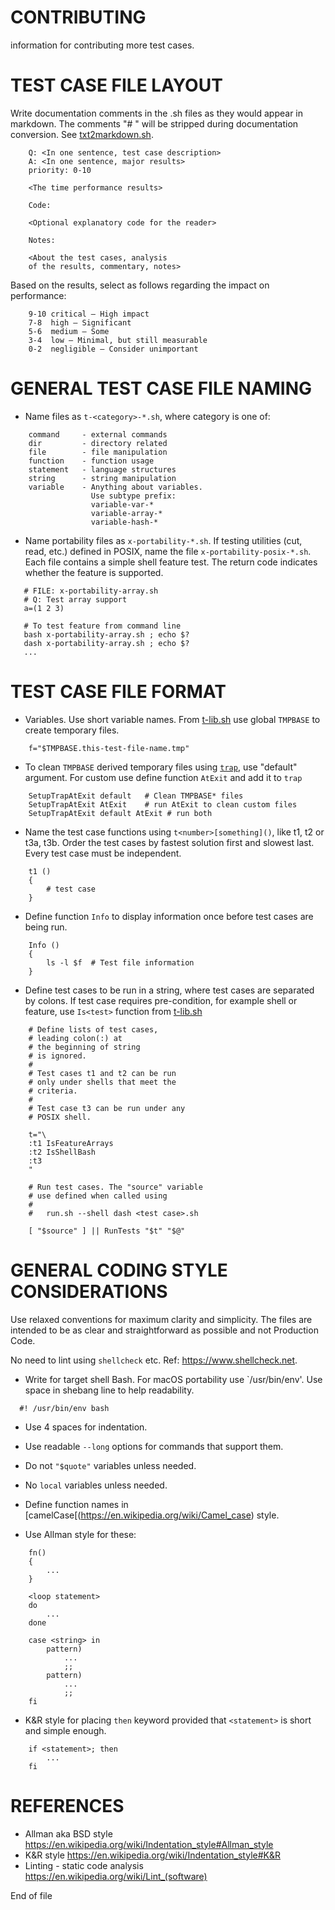 # CONTRIBUTING

information for contributing more test cases.

# TEST CASE FILE LAYOUT

Write documentation comments in the <text case>.sh files as
they would appear in markdown. The comments
"# " will be stripped during documentation conversion.
See [txt2markdown.sh](./bin/Makefile::d).

```
    Q: <In one sentence, test case description>
    A: <In one sentence, major results>
    priority: 0-10

    <The time performance results>

    Code:

    <Optional explanatory code for the reader>

    Notes:

    <About the test cases, analysis
    of the results, commentary, notes>
```

Based on the results, select <priority> as
follows regarding the impact on performance:

```
    9-10 critical – High impact
    7-8  high – Significant
    5-6  medium – Some
    3-4  low – Minimal, but still measurable
    0-2  negligible – Consider unimportant
```

# GENERAL TEST CASE FILE NAMING

- Name <test case> files
  as `t-<category>-*.sh`,
  where category is one of:


```
    command     - external commands
    dir         - directory related
    file        - file manipulation
    function    - function usage
    statement   - language structures
    string      - string manipulation
    variable    - Anything about variables.
                  Use subtype prefix:
                  variable-var-*
                  variable-array-*
                  variable-hash-*
```

- Name portability <test case> files as
  `x-portability-*.sh`. If testing utilities
  (cut, read, etc.) defined in POSIX, name the
  file `x-portability-posix-*.sh`. Each file
  contains a simple shell feature test. The
  return code indicates whether the feature is
  supported.


```
   # FILE: x-portability-array.sh
   # Q: Test array support
   a=(1 2 3)

   # To test feature from command line
   bash x-portability-array.sh ; echo $?
   dash x-portability-array.sh ; echo $?
   ...

```

# TEST CASE FILE FORMAT

- Variables. Use short variable names. From
  [t-lib.sh](./bin/t-lib.sh) use global `TMPBASE` to
  create temporary files.

```
	f="$TMPBASE.this-test-file-name.tmp"
```

- To clean  `TMPBASE` derived temporary
  files using
  [`trap`](https://pubs.opengroup.org/onlinepubs/9699919799/utilities/trap.html),
  use "default" argument. For custom use define function `AtExit`
  and add it to `trap`

```
	SetupTrapAtExit default   # Clean TMPBASE* files
	SetupTrapAtExit AtExit    # run AtExit to clean custom files
	SetupTrapAtExit default AtExit # run both
```

- Name the test case functions using `t<number>[something]()`, like
  t1, t2 or t3a, t3b. Order the test cases by fastest
  solution first and slowest last. Every test case must be
  independent.

```
	t1 ()
	{
		# test case
	}
```

- Define function `Info` to display information once
  before test cases are being run.

```
	Info ()
	{
		ls -l $f  # Test file information
	}
```

- Define test cases to be run in a string, where test cases
  are separated by colons. If test case requires
  pre-condition, for example shell or feature,
  use `Is<test>` function from
  [t-lib.sh](./bin/t-lib.sh)
```
    # Define lists of test cases,
	# leading colon(:) at
	# the beginning of string
	# is ignored.
	#
	# Test cases t1 and t2 can be run
	# only under shells that meet the
	# criteria.
	#
	# Test case t3 can be run under any
	# POSIX shell.

	t="\
	:t1 IsFeatureArrays
	:t2 IsShellBash
	:t3
	"

	# Run test cases. The "source" variable
	# use defined when called using
	#
	#   run.sh --shell dash <test case>.sh

    [ "$source" ] || RunTests "$t" "$@"

```

# GENERAL CODING STYLE CONSIDERATIONS

Use relaxed conventions for maximum clarity
and simplicity. The <test case> files are
intended to be as clear and straightforward
as possible and not Production Code.

No need to lint using `shellcheck` etc.
Ref: <https://www.shellcheck.net>.

- Write for target shell Bash. For macOS portability
  use `/usr/bin/env'. Use space in shebang line
  to help readability.

```
  #! /usr/bin/env bash
```

- Use 4 spaces for indentation.

- Use readable `--long` options for commands
  that support them.

- Do not `"$quote"` variables unless needed.

- No `local` variables unless needed.

- Define function names in
  [camelCase[(https://en.wikipedia.org/wiki/Camel_case)
  style.

- Use Allman style for these:

```
    fn()
    {
        ...
    }

    <loop statement>
    do
        ...
    done

    case <string> in
        pattern)
			...
			;;
        pattern)
			...
			;;
    fi
```

- K&R style for placing `then` keyword
  provided that `<statement>` is short and
  simple enough.

```
    if <statement>; then
        ...
    fi
```

# REFERENCES

- Allman aka BSD style
  https://en.wikipedia.org/wiki/Indentation_style#Allman_style
- K&R style
  https://en.wikipedia.org/wiki/Indentation_style#K&R
- Linting - static code analysis
  https://en.wikipedia.org/wiki/Lint_(software)

End of file
